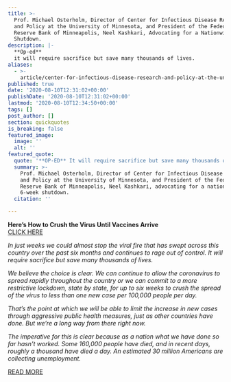 ```yaml
---
title: >-
  Prof. Michael Osterholm, Director of Center for Infectious Disease Research
  and Policy at the University of Minnesota, and President of the Federal
  Reserve Bank of Minneapolis, Neel Kashkari, Advocating for a Nationwide 6-Week
  Shutdown.
description: |-
  **Op-ed**
  it will require sacrifice but save many thousands of lives.
aliases:
  - >-
    article/center-for-infectious-disease-research-and-policy-at-the-university-of-minnesota-prof-michael-osterholm-and-president-of-the-federal-reserve-bank-of-minneapolis-neel-kashkari/
published: true
date: '2020-08-10T12:31:02+00:00'
publishDate: '2020-08-10T12:31:02+00:00'
lastmod: '2020-08-10T12:34:50+00:00'
tags: []
post_author: []
section: quickquotes
is_breaking: false
featured_image:
  image: ''
  alt: ''
featured_quote:
  quote: '**OP-ED** It will require sacrifice but save many thousands of lives.'
  summary: >-
    Prof. Michael Osterholm, Director of Center for Infectious Disease Research
    and Policy at the University of Minnesota, and President of the Federal
    Reserve Bank of Minneapolis, Neel Kashkari, advocating for a nationwide
    6-week shutdown.
  citation: ''

---
```

**Here’s How to Crush the Virus Until Vaccines Arrive**  
[CLICK HERE](https://www.nytimes.com/2020/08/07/opinion/coronavirus-lockdown-unemployment-death.html)

_In just weeks we could almost stop the viral fire that has swept across this country over the past six months and continues to rage out of control. It will require sacrifice but save many thousands of lives._

_We believe the choice is clear. We can continue to allow the coronavirus to spread rapidly throughout the country or we can commit to a more restrictive lockdown, state by state, for up to six weeks to crush the spread of the virus to less than one new case per 100,000 people per day._

_That’s the point at which we will be able to limit the increase in new cases through aggressive public health measures, just as other countries have done. But we’re a long way from there right now._

_The imperative for this is clear because as a nation what we have done so far hasn’t worked. Some 160,000 people have died, and in recent days, roughly a thousand have died a day. An estimated 30 million Americans are collecting unemployment._

[READ MORE](https://www.nytimes.com/2020/08/07/opinion/coronavirus-lockdown-unemployment-death.html)